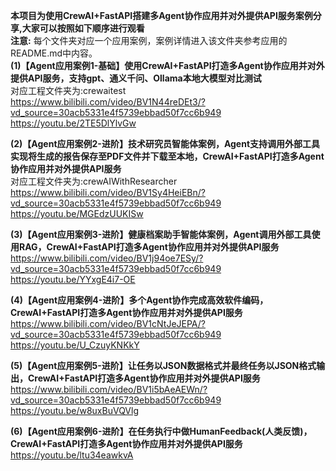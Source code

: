 **本项目为使用CrewAI+FastAPI搭建多Agent协作应用并对外提供API服务案例分享,大家可以按照如下顺序进行观看**                           
**注意:** 每个文件夹对应一个应用案例，案例详情进入该文件夹参考应用的README.md中内容。         
**(1)【Agent应用案例1-基础】使用CrewAI+FastAPI打造多Agent协作应用并对外提供API服务，支持gpt、通义千问、Ollama本地大模型对比测试**                                                
对应工程文件夹为:crewaitest           
https://www.bilibili.com/video/BV1N44reDEt3/?vd_source=30acb5331e4f5739ebbad50f7cc6b949             
https://youtu.be/2TE5DlYlvGw    

**(2)【Agent应用案例2-进阶】技术研究员智能体案例，Agent支持调用外部工具实现将生成的报告保存至PDF文件并下载至本地，CrewAI+FastAPI打造多Agent协作应用并对外提供API服务**                                                
对应工程文件夹为:crewAIWithResearcher                             
https://www.bilibili.com/video/BV1Sy4HeiEBn/?vd_source=30acb5331e4f5739ebbad50f7cc6b949                                  
https://youtu.be/MGEdzUUKISw                      

**(3)【Agent应用案例3-进阶】健康档案助手智能体案例，Agent调用外部工具使用RAG，CrewAI+FastAPI打造多Agent协作应用并对外提供API服务**             
https://www.bilibili.com/video/BV1j94oe7ESy/?vd_source=30acb5331e4f5739ebbad50f7cc6b949               
https://youtu.be/YYxgE4i7-OE                    

**(4)【Agent应用案例4-进阶】多个Agent协作完成高效软件编码，CrewAI+FastAPI打造多Agent协作应用并对外提供API服务**                   
https://www.bilibili.com/video/BV1cNtJeJEPA/?vd_source=30acb5331e4f5739ebbad50f7cc6b949                
https://youtu.be/U_CzuyKNKkY             

**(5)【Agent应用案例5-进阶】让任务以JSON数据格式并最终任务以JSON格式输出，CrewAI+FastAPI打造多Agent协作应用并对外提供API服务**                                          
https://www.bilibili.com/video/BV1i5bAeAEWn/?vd_source=30acb5331e4f5739ebbad50f7cc6b949                    
https://youtu.be/w8uxBuVQVlg                              

**(6)【Agent应用案例6-进阶】在任务执行中做HumanFeedback(人类反馈)，CrewAI+FastAPI打造多Agent协作应用并对外提供API服务**                
https://youtu.be/ltu34eawkvA                




